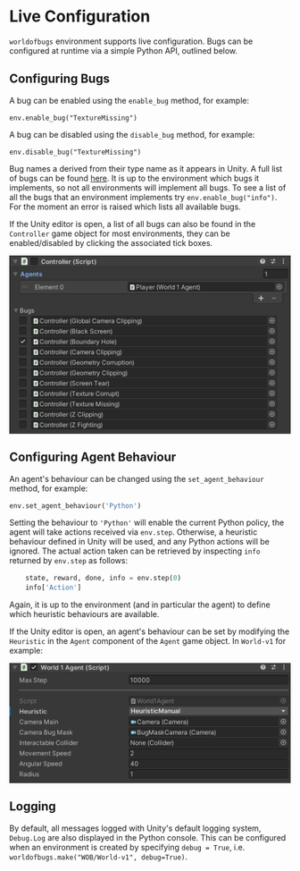 # Live Configuration

`worldofbugs` environment supports live configuration. Bugs can be configured at runtime via a simple Python API, outlined below.

## Configuring Bugs

A bug can be enabled using the `enable_bug` method, for example:

```
env.enable_bug("TextureMissing")
```

A bug can be disabled using the `disable_bug` method, for example:

```
env.disable_bug("TextureMissing")
```

Bug names a derived from their type name as it appears in Unity. A full list of bugs can be found [here](../../BugZoo.md). It is up to the environment which bugs it implements, so not all environments will implement all bugs. To see a list of all the bugs that an environment implements try `env.enable_bug("info")`. For the moment an error is raised which lists all available bugs.

If the Unity editor is open, a list of all bugs can also be found in the `Controller` game object for most environments, they can be enabled/disabled by clicking the associated tick boxes.

<img src="../imgs/Controller.png" style="display:block; margin-left:auto; margin-right:auto; margin-bottom:1rem;">


## Configuring Agent Behaviour

An agent's behaviour can be changed using the `set_agent_behaviour` method, for example:

```python
env.set_agent_behaviour('Python')
```

Setting the behaviour to `'Python'` will enable the current Python policy, the agent will take actions received via `env.step`. Otherwise, a heuristic behaviour defined in Unity will be used, and any Python actions will be ignored. The actual action taken can be retrieved by inspecting `info` returned by `env.step` as follows:

```python
    state, reward, done, info = env.step(0)
    info['Action']
```

Again, it is up to the environment (and in particular the agent) to define which heuristic behaviours are available.

If the Unity editor is open, an agent's behaviour can be set by modifying the `Heuristic` in the `Agent` component of the `Agent` game object. In `World-v1` for example:

<img src="../imgs/Agent.png" style="display:block; margin-left:auto; margin-right:auto; margin-bottom:1rem;">




## Logging

By default, all messages logged with Unity's default logging system, `Debug.Log` are also displayed in the Python console. This can be configured when an environment is created by specifying `debug = True`, i.e. `worldofbugs.make("WOB/World-v1", debug=True)`.
